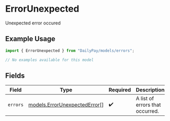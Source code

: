 # ErrorUnexpected

Unexpected error occured

## Example Usage

```typescript
import { ErrorUnexpected } from "DailyPay/models/errors";

// No examples available for this model
```

## Fields

| Field                                                                 | Type                                                                  | Required                                                              | Description                                                           |
| --------------------------------------------------------------------- | --------------------------------------------------------------------- | --------------------------------------------------------------------- | --------------------------------------------------------------------- |
| `errors`                                                              | [models.ErrorUnexpectedError](../../models/errorunexpectederror.md)[] | :heavy_check_mark:                                                    | A list of errors that occurred.                                       |